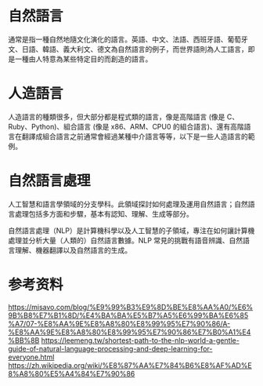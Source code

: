 # 自然語言
通常是指一種自然地隨文化演化的語言。英語、中文、法語、西班牙語、葡萄牙文、日語、韓語、義大利文、德文為自然語言的例子，而世界語則為人工語言，即是一種由人特意為某些特定目的而創造的語言。

# 人造語言
人造語言的種類很多，但大部分都是程式類的語言，像是高階語言 (像是 C、Ruby、Python)、組合語言 (像是 x86、ARM、CPU0 的組合語言)、還有高階語言在翻譯成組合語言之前通常會經過某種中介語言等等，以下是一些人造語言的範例。

# 自然語言處理
人工智慧和語言學領域的分支學科。此領域探討如何處理及運用自然語言；自然語言處理包括多方面和步驟，基本有認知、理解、生成等部分。

自然語言處理（NLP）是計算機科學以及人工智慧的子領域，專注在如何讓計算機處理並分析大量（人類的）自然語言數據。NLP 常見的挑戰有語音辨識、自然語言理解、機器翻譯以及自然語言的生成。
# 参考资料
https://misavo.com/blog/%E9%99%B3%E9%8D%BE%E8%AA%A0/%E6%9B%B8%E7%B1%8D/%E4%BA%BA%E5%B7%A5%E6%99%BA%E6%85%A7/07-%E8%AA%9E%E8%A8%80%E8%99%95%E7%90%86/A-%E8%AA%9E%E8%A8%80%E8%99%95%E7%90%86%E7%B0%A1%E4%BB%8B
https://leemeng.tw/shortest-path-to-the-nlp-world-a-gentle-guide-of-natural-language-processing-and-deep-learning-for-everyone.html
https://zh.wikipedia.org/wiki/%E8%87%AA%E7%84%B6%E8%AF%AD%E8%A8%80%E5%A4%84%E7%90%86